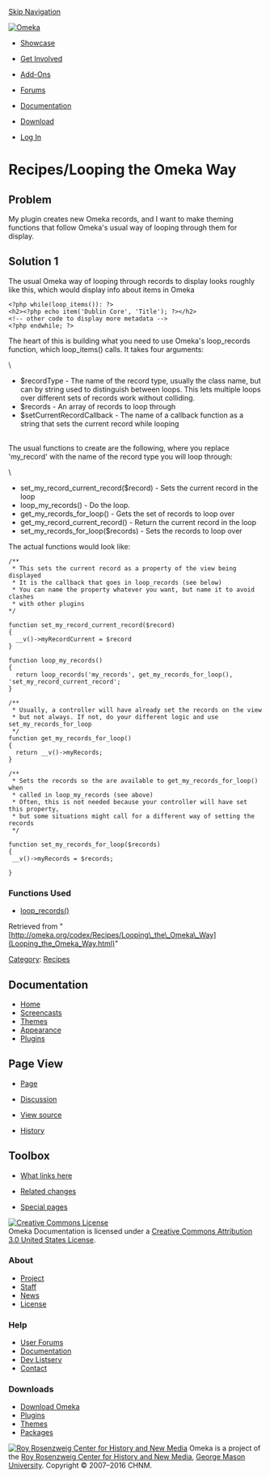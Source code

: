 <div id="wrap">

[Skip Navigation](Looping_the_Omeka_Way.html#content)
<div id="header">

<div class="padding">

<span
id="logo">[![Omeka](http://omeka.org/ui/i/logo-horizontal-288px.gif)](../../index.html)</span>
<div id="search-form">

</div>

-   <div id="nav-showcase">

    </div>

    [Showcase](../../showcase.1.html)
-   <div id="nav-involved">

    </div>

    [Get Involved](../../index.html%3Fp=124.html)
-   <div id="nav-addons">

    </div>

    [Add-Ons](../../add-ons.1.html)
-   <div id="nav-forums">

    </div>

    [Forums](../../forums/topic/mysqli-stmt.bind-result.html)
-   <div id="nav-documentation">

    </div>

    [Documentation](http://omeka.org/codex/)
-   <div id="nav-download">

    </div>

    [Download](../../download.1.html)

</div>

</div>

<div id="content">

<div class="padding">

<div id="user-meta">

-   <div id="pt-login">

    </div>

    [Log
    In](http://omeka.org/c/index.php?title=Special:UserLogin&returnto=Recipes/Looping%20the%20Omeka%20Way)

</div>

Recipes/Looping the Omeka Way
=============================

<div id="primary">

<span id="Problem" class="mw-headline"> Problem </span>
-------------------------------------------------------

My plugin creates new Omeka records, and I want to make theming
functions that follow Omeka's usual way of looping through them for
display.

<span id="Solution_1" class="mw-headline"> Solution 1 </span>
-------------------------------------------------------------

The usual Omeka way of looping through records to display looks roughly
like this, which would display info about items in Omeka

<div class="mw-geshi mw-content-ltr" dir="ltr">

<div class="php source-php">

``` {.de1}
<?php while(loop_items()): ?>
<h2><?php echo item('Dublin Core', 'Title'); ?></h2>
<!-- other code to display more metadata -->
<?php endwhile; ?>
```

</div>

</div>

The heart of this is building what you need to use Omeka's loop\_records
function, which loop\_items() calls. It takes four arguments:

\

-   \$recordType - The name of the record type, usually the class name,
    but can by string used to distinguish between loops. This lets
    multiple loops over different sets of records work
    without colliding.
-   \$records - An array of records to loop through
-   \$setCurrentRecordCallback - The name of a callback function as a
    string that sets the current record while looping

\
 The usual functions to create are the following, where you replace
'my\_record' with the name of the record type you will loop through:

\

-   set\_my\_record\_current\_record(\$record) - Sets the current record
    in the loop
-   loop\_my\_records() - Do the loop.
-   get\_my\_records\_for\_loop() - Gets the set of records to loop over
-   get\_my\_record\_current\_record() - Return the current record in
    the loop
-   set\_my\_records\_for\_loop(\$records) - Sets the records to loop
    over

The actual functions would look like:

<div class="mw-geshi mw-content-ltr" dir="ltr">

<div class="php source-php">

``` {.de1}
/**
 * This sets the current record as a property of the view being displayed
 * It is the callback that goes in loop_records (see below)
 * You can name the property whatever you want, but name it to avoid clashes
 * with other plugins
*/
 
function set_my_record_current_record($record) 
{
  __v()->myRecordCurrent = $record
}
 
function loop_my_records() 
{
  return loop_records('my_records', get_my_records_for_loop(), 'set_my_record_current_record';
}
 
/**
 * Usually, a controller will have already set the records on the view
 * but not always. If not, do your different logic and use set_my_records_for_loop
 */
function get_my_records_for_loop()
{
  return __v()->myRecords;
}
 
/**
 * Sets the records so the are available to get_my_records_for_loop() when
 * called in loop_my_records (see above)
 * Often, this is not needed because your controller will have set this property,
 * but some situations might call for a different way of setting the records
 */
 
function set_my_records_for_loop($records)
{
 __v()->myRecords = $records;
 
}
```

</div>

</div>

### <span id="Functions_Used" class="mw-headline"> Functions Used </span>

-   [loop\_records()](http://omeka.org/c/index.php?title=Functions/loop_records&action=edit&redlink=1 "Functions/loop records (page does not exist)")

<div class="printfooter">

Retrieved from
"[http://omeka.org/codex/Recipes/Looping\_the\_Omeka\_Way](Looping_the_Omeka_Way.html)"

</div>

<div id="catlinks" class="catlinks">

<div id="mw-normal-catlinks">

[Category](http://omeka.org/codex/Special:Categories "Special:Categories"):
<span
dir="ltr">[Recipes](http://omeka.org/c/index.php?title=Category:Recipes&action=edit&redlink=1 "Category:Recipes (page does not exist)")</span>

</div>

</div>

</div>

<div id="secondary">

<div class="portlet">

Documentation
-------------

-   [Home](http://omeka.org/codex/)
-   [Screencasts](http://omeka.org/codex/Screencasts)
-   [Themes](http://omeka.org/codex/Managing_Themes_2.0)
-   [Appearance](http://omeka.org/codex/Managing_Appearance_2.0)
-   [Plugins](http://omeka.org/codex/Plugins2.0)

</div>

<div class="portlet">

Page View
---------

-   <div id="nav-page">

    </div>

    [Page](Looping_the_Omeka_Way.html)
-   <div id="nav-discussion">

    </div>

    [Discussion](http://omeka.org/c/index.php?title=Talk:Recipes/Looping_the_Omeka_Way&action=edit&redlink=1)
-   <div id="nav-view_source">

    </div>

    [View
    source](http://omeka.org/c/index.php?title=Recipes/Looping_the_Omeka_Way&action=edit)
-   <div id="nav-history">

    </div>

    [History](http://omeka.org/c/index.php?title=Recipes/Looping_the_Omeka_Way&action=history)

</div>

<div id="wiki-toolbox" class="portlet">

Toolbox
-------

-   <div id="t-whatlinkshere">

    </div>

    [What links
    here](../Special:WhatLinksHere/Recipes/Looping_the_Omeka_Way.html)
-   <div id="t-recentchangeslinked">

    </div>

    [Related
    changes](../Special:RecentChangesLinked/Recipes/Looping_the_Omeka_Way.html)
-   <div id="t-specialpages">

    </div>

    [Special pages](http://omeka.org/codex/Special:SpecialPages)

</div>

[![Creative Commons
License](https://i.creativecommons.org/l/by/3.0/us/88x31.png)](http://creativecommons.org/licenses/by/3.0/us/)\
Omeka Documentation is licensed under a [Creative Commons Attribution
3.0 United States
License](http://creativecommons.org/licenses/by/3.0/us/).

</div>

</div>

</div>

<div id="footer">

<div class="padding">

<div id="sitemap">

<div class="section">

### About

-   [Project](../../index.html%3Fp=2.html)
-   [Staff](../../index.html%3Fp=3.html)
-   [News](../../blog.1.html)
-   [License](http://www.gnu.org/copyleft/gpl.html)

</div>

<div class="section">

### Help

-   [User Forums](../../forums/topic/mysqli-stmt.bind-result.html)
-   [Documentation](http://omeka.org/codex/)
-   [Dev Listserv](http://groups.google.com/group/omeka-dev)
-   [Contact](http://omeka.org/contact/)

</div>

<div class="section">

### Downloads

-   [Download Omeka](../../download.1.html)
-   [Plugins](../../plugins.html)
-   [Themes](../../download/themes/index.html)
-   [Packages](../../index.html%3Fp=222.html)

</div>

</div>

<div id="chnm-meta">

<span id="chnm-logo">[![Roy Rosenzweig Center for History and New
Media](http://omeka.org/ui/i/rrchnm-logo-regular.gif)](http://chnm.gmu.edu)</span>
Omeka is a project of the [Roy Rosenzweig Center for History and New
Media](http://chnm.gmu.edu), [George Mason
University](http://www.gmu.edu). Copyright © 2007–2016 CHNM.

</div>

</div>

</div>

</div>
